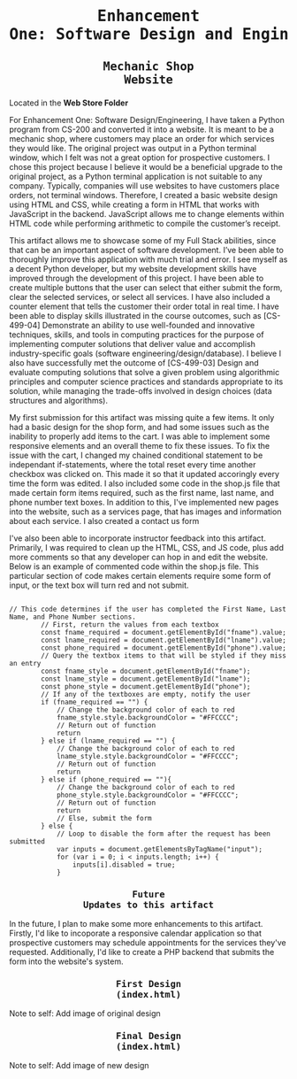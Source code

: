 # <pre align="center">Enhancement One: Software Design and Engineering</pre>

## <pre align="center">Mechanic Shop Website</pre>

Located in the <b>Web Store Folder</b>

For Enhancement One: Software Design/Engineering, I have taken a Python program from CS-200 and converted it into a website. It is meant to be a mechanic shop, 
where customers may place an order for which services they would like. The original project was output in a Python terminal window, which I felt was not a great 
option for prospective customers. I chose this project because I believe it would be a beneficial upgrade to the original project, as a Python terminal application 
is not suitable to any company. Typically, companies will use websites to have customers place orders, not terminal windows. Therefore, I created a basic website design 
using HTML and CSS, while creating a form in HTML that works with JavaScript in the backend. JavaScript allows me to change elements within HTML code while performing 
arithmetic to compile the customer’s receipt.

This artifact allows me to showcase some of my Full Stack abilities, since that can be an important aspect of software development. I’ve been able to thoroughly improve 
this application with much trial and error. I see myself as a decent Python developer, but my website development skills have improved through the development of this 
project. I have been able to create multiple buttons that the user can select that either submit the form, clear the selected services, or select all services. I have 
also included a counter element that tells the customer their order total in real time. I have been able to display skills illustrated in the course outcomes, such as 
[CS-499-04] Demonstrate an ability to use well-founded and innovative techniques, skills, and tools in computing practices for the purpose of implementing computer 
solutions that deliver value and accomplish industry-specific goals (software engineering/design/database). I believe I also have successfully met the outcome of 
[CS-499-03] Design and evaluate computing solutions that solve a given problem using algorithmic principles and computer science practices and standards appropriate to 
its solution, while managing the trade-offs involved in design choices (data structures and algorithms). 

My first submission for this artifact was missing quite a few items. It only had a basic design for the shop form, and had some issues such as the inability to properly
add items to the cart. I was able to implement some responsive elements and an overall theme to fix these issues. To fix the issue with the cart, I changed my chained 
conditional statement to be independant if-statements, where the total reset every time another checkbox was clicked on. This made it so that it updated accoringly every
time the form was edited. I also included some code in the shop.js file that made certain form items required, such as the first name, last name, and phone number text boxes. 
In addition to this, I've implemented new pages into the website, such as a services page, that has images and information about each service. I also created a contact us form

I've also been able to incorporate instructor feedback into this artifact. Primarily, I was required to clean up the HTML, CSS, and JS code, plus add more comments 
so that any developer can hop in and edit the website. Below is an example of commented code within the shop.js file. This particular section of code makes certain elements require some form of input, or the text box will turn red and not submit.

```

// This code determines if the user has completed the First Name, Last Name, and Phone Number sections.
		// First, return the values from each textbox
		const fname_required = document.getElementById("fname").value;
		const lname_required = document.getElementById("lname").value;
		const phone_required = document.getElementById("phone").value;
		// Query the textbox items to that will be styled if they miss an entry
		const fname_style = document.getElementById("fname");
		const lname_style = document.getElementById("lname");
		const phone_style = document.getElementById("phone");
		// If any of the textboxes are empty, notify the user
		if (fname_required == "") {
			// Change the background color of each to red
			fname_style.style.backgroundColor = "#FFCCCC";
			// Return out of function
			return	
		} else if (lname_required == "") {
			// Change the background color of each to red
			lname_style.style.backgroundColor = "#FFCCCC";
			// Return out of function
			return
		} else if (phone_required == ""){
			// Change the background color of each to red
			phone_style.style.backgroundColor = "#FFCCCC";
			// Return out of function
			return
			// Else, submit the form		
		} else {
			// Loop to disable the form after the request has been submitted
			var inputs = document.getElementsByTagName("input"); 
			for (var i = 0; i < inputs.length; i++) { 
				inputs[i].disabled = true;
			} 

```

### <pre align="center">Future Updates to this artifact</pre>

In the future, I plan to make some more enhancements to this artifact. Firstly, I'd like to incoporate a responsive calendar application so that prospective customers
may schedule appointments for the services they've requested. Additionally, I'd like to create a PHP backend that submits the form into the website's system.


### <pre align="center">First Design (index.html)</pre>

Note to self: Add image of original design

### <pre align="center">Final Design (index.html)</pre>

Note to self: Add image of new design
